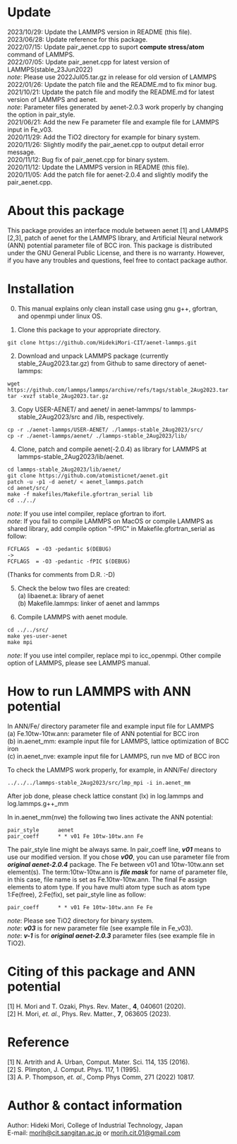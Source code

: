 # Update
2023/10/29: Update the LAMMPS version in README (this file).  
2023/06/28: Update reference for this package.  
2022/07/15: Update pair_aenet.cpp to suport **compute stress/atom** command of LAMMPS.  
2022/07/05: Update pair_aenet.cpp for latest version of LAMMPS(stable_23Jun2022)  
_note_: Please use 2022Jul05.tar.gz in release for old version of LAMMPS  
2022/01/26: Update the patch file and the README.md to fix minor bug.  
2021/10/21: Update the patch file and modify the README.md for latest version of LAMMPS and aenet.  
_note_: Parameter files generated by aenet-2.0.3 work properly by changing the option in pair_style.  
2021/06/21: Add the new Fe parameter file and example file for LAMMPS input in Fe_v03.  
2020/11/29: Add the TiO2 directory for example for binary system.  
2020/11/26: Slightly modify the pair_aenet.cpp to output detail error message.  
2020/11/12: Bug fix of pair_aenet.cpp for binary system.  
2020/11/12: Update the LAMMPS version in README (this file).  
2020/11/05: Add the patch file for aenet-2.0.4 and slightly modify the pair_aenet.cpp.  

# About this package

This package provides an interface module between aenet [1] and LAMMPS [2,3], patch of aenet for the LAMMPS library, and Artificial Neural network (ANN) potential parameter file of BCC iron.
This package is distributed under the GNU General Public License, and there is no warranty.
However, if you have any troubles and questions, feel free to contact package author.

# Installation

0. This manual explains only clean install case using gnu g++, gfortran, and openmpi under linux OS.

2. Clone this package to your appropriate directory.
``` 
git clone https://github.com/HidekiMori-CIT/aenet-lammps.git
```

2. Download and unpack LAMMPS package (currently stable_2Aug2023.tar.gz) from Github to same directory of aenet-lammps:  
``` 
wget https://github.com/lammps/lammps/archive/refs/tags/stable_2Aug2023.tar.gz
tar -xvzf stable_2Aug2023.tar.gz
``` 

3. Copy USER-AENET/ and aenet/ in aenet-lammps/ to lammps-stable_2Aug2023/src and /lib, respectively.
```
cp -r ./aenet-lammps/USER-AENET/ ./lammps-stable_2Aug2023/src/
cp -r ./aenet-lammps/aenet/ ./lammps-stable_2Aug2023/lib/
```

4. Clone, patch and compile aenet(-2.0.4) as library for LAMMPS at lammps-stable_2Aug2023/lib/aenet.
```
cd lammps-stable_2Aug2023/lib/aenet/
git clone https://github.com/atomisticnet/aenet.git
patch -u -p1 -d aenet/ < aenet_lammps.patch
cd aenet/src/
make -f makefiles/Makefile.gfortran_serial lib
cd ../../
```
_note_: If you use intel compiler, replace gfortran to ifort.  
_note_: If you fail to compile LAMMPS on MacOS or compile LAMMPS as shared library, add compile option "-fPIC" in Makefile.gfortran_serial as follow:  
```
FCFLAGS  = -O3 -pedantic $(DEBUG)
->
FCFLAGS  = -O3 -pedantic -fPIC $(DEBUG)
```
(Thanks for comments from D.R. :-D)

5. Check the below two files are created:  
(a) libaenet.a: library of aenet  
(b) Makefile.lammps: linker of aenet and lammps  

6. Compile LAMMPS with aenet module.
```
cd ../../src/
make yes-user-aenet
make mpi
```
_note_: If you use intel compiler, replace mpi to icc_openmpi. Other compile option of LAMMPS, please see LAMMPS manual.

# How to run LAMMPS with ANN potential

In ANN/Fe/ directory parameter file and example input file for LAMMPS  
(a) Fe.10tw-10tw.ann: parameter file of ANN potential for BCC iron   
(b) in.aenet_mm: example input file for LAMMPS, lattice optimization of BCC iron  
(c) in.aenet_nve: example input file for LAMMPS, run nve MD of BCC iron  

To check the LAMMPS work properly, for example, in ANN/Fe/ directory
```
../../../lammps-stable_2Aug2023/src/lmp_mpi -i in.aenet_mm
```
After job done, please check lattice constant (lx) in log.lammps and log.lammps.g++_mm

In in.aenet_mm(nve) the following two lines activate the ANN potential:
```
pair_style      aenet
pair_coeff      * * v01 Fe 10tw-10tw.ann Fe
```

The pair_style line might be always same.
In pair_coeff line, **_v01_** means to use our modified version. 
If you chose **_v00_**, you can use parameter file from **_original aenet-2.0.4_** package.
The Fe between v01 and 10tw-10tw.ann set element(s).
The term:10tw-10tw.ann is **_file mask_** for name of parameter file, in this case, file name is set as Fe.10tw-10tw.ann.
The final Fe assign elements to atom type.
If you have multi atom type such as atom type 1:Fe(free), 2:Fe(fix), set pair_style line as follow:  
```
pair_coeff      * * v01 Fe 10tw-10tw.ann Fe Fe 
```
_note_: Please see TiO2 directory for binary system.  
_note_: **_v03_** is for new parameter file (see example file in Fe_v03).  
_note_: **_v-1_** is for **_original aenet-2.0.3_** parameter files (see example file in TiO2).  

# Citing of this package and ANN potential
[1] H. Mori and T. Ozaki, Phys. Rev. Mater., **4**, 040601 (2020).  
[2] H. Mori, _et. al._, Phys. Rev. Matter., **7**, 063605 (2023).

# Reference
[1] N. Artrith and A. Urban, Comput. Mater. Sci. 114, 135 (2016).  
[2] S. Plimpton, J. Comput. Phys. 117, 1 (1995).  
[3] A. P. Thompson, _et. al._, Comp Phys Comm, 271 (2022) 10817. 
 

# Author & contact information
Author: Hideki Mori, College of Industrial Technology, Japan  
E-mail: morih@cit.sangitan.ac.jp or morih.cit.01@gmail.com

